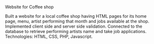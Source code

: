 Website for Coffee shop

Built a website for a local coffee shop having HTML pages for its home page, menu, artist performing that month and jobs available at the shop.
Implemented client side and server side validation.
Connected to the database to retrieve performing artists name and take job applications.
Technologies: HTML, CSS,  PHP, Javascript.

